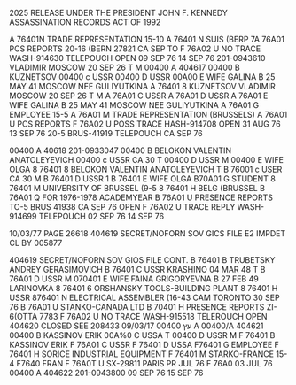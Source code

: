 2025 RELEASE UNDER THE PRESIDENT JOHN F. KENNEDY ASSASSINATION RECORDS ACT OF 1992

A 76401N TRADE REPRESENTATION 15-10
A 76401 N SUIS (BERP
7A 76A01 PCS REPORTS 20-16 (BERN 27821 CA SEP TO
F 76A02 U NO TRACE WASH-914630 TELEPOUCH
OPEN
09 SEP 76
14 SEP 76
201-0943610
VLADIMIR
MOSCOW 20 SEP 26 T
M
00400 A 404617
00400 B KUZNETSOV
00400 с USSR
00400 D USSR
00A00 E WIFE GALINA B 25 MAY 41 MOSCOW NEE GULIYUTKINA
A 76401 8 KUZNETSOV VLADIMIR
MOSCOW 20 SEP 26
T
M
A 76A01 C USSR
A 76A01 D USSR
A 76A01 E WIFE GALINA B 25 MAY 41 MOSCOW NEE GULIYUTKINA
A 76A01 G EMPLOYEE 15-5
A 76A01 M TRADE REPRESENTATION (BRUSSELS)
A 76A01 U PCS REPORTS
F 76A02 U POSS TRACE HASH-914708
OPEN
31 AUG 76
13 SEP 76
20-5 BRUS-41919 TELEPOUCH CA SEP 76

00400 A 40618 201-0933047
00400 B BELOKON VALENTIN ANATOLEYEVICH
00400 с USSR CA 30 T
00400 D USSR M
00400 E WIFE OLGA
8 76401 8 BELOKON VALENTIN ANATOLEYEVICH T
B 76001 с USER CA 30 M
B 76401 D USSR
1
B 76401 E WIFE OLGA
B70A01 G STUDENT
8 76401 M UNIVERSITY OF BRUSSEL (9-5
8 76401 H BELG (BRUSSEL
B 76A01 Q FOR 1976-1978 ACADEMYEAR
B 76A01 U PRESENCE REPORTS TO-5 BRUS 41938 CA SEP 76 OPEN
F 76A02 U TRACE REPLY WASH-914699 TELEPOUCH 02 SEP 76
14 SEP 76

10/03/77 PAGE 26618 404619
SECRET/NOFORN SOV GICS FILE E2 IMPDET CL BY 005877

404619 SECRET/NOFORN SOV GIOS FILE
CONT.
B 76401 B TRUBETSKY ANDREY GERASIMOVICH
B 76401 C USSR KRASHINO 04 MAR 48 T
B 76A01 D USSR M
070401 E WIFE FAINA GRIGORYEVNA B 27 FEB 49 LARINOVKA
8 76401 6 ORSHANSKY TOOLS-BUILDING PLANT
8 76401 H USSR
876401 N ELECTRICAL ASSEMBLER (16-43
CAM TORONTO 30 SEP 76
B 76A01 U STANKO-CANADA LTD
B 70401 Η PRESENCE REPORTS ZI-6(OTTA 7783
F 76A02 U NO TRACE WASH-915518 TELEROUCH OPEN
404620 CLOSED SEE 208433 09/03/17 עץ
00400 A
00400/A 404621
00400 B KASSINOV ERIK
00A%0 C USSA T
00400 D USSR M
F 76401 B KASSINOV ERIK
F 76A01 C USSR
F 76401 D USSA
F76401 G EMPLOYEE
F 76401 Η SORICE INDUSTRIAL EQUIPMENT
F 76401 M STARKO-FRANCE 15-4
F7640 FRAN
F 76A0T U SX-29811
PARIS
PR JUL 76
F 76A0 03 JUL 76
00400 A 404622 201-0943800
09 SEP 76
15 SEP 76
